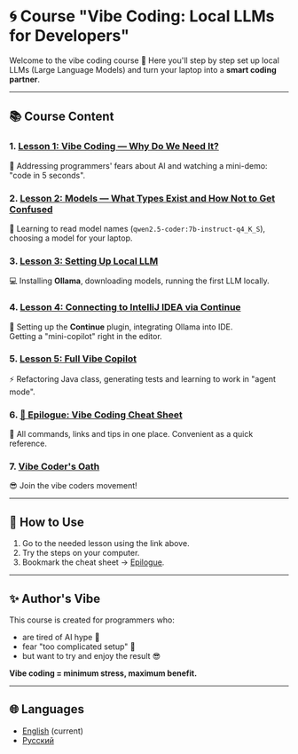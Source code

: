 # 🌀 Course "Vibe Coding: Local LLMs for Developers"

Welcome to the vibe coding course 🚀 
Here you'll step by step set up local LLMs (Large Language Models) and turn your laptop into a **smart coding partner**.

---

## 📚 Course Content

### 1. [Lesson 1: Vibe Coding — Why Do We Need It?](lessons/lesson-1.md)
🤔 Addressing programmers' fears about AI and watching a mini-demo: "code in 5 seconds".

### 2. [Lesson 2: Models — What Types Exist and How Not to Get Confused](lessons/lesson-2.md)
🧩 Learning to read model names (`qwen2.5-coder:7b-instruct-q4_K_S`),  
choosing a model for your laptop.

### 3. [Lesson 3: Setting Up Local LLM](lessons/lesson-3.md)
💻 Installing **Ollama**, downloading models, running the first LLM locally.

### 4. [Lesson 4: Connecting to IntelliJ IDEA via Continue](lessons/lesson-4.md)
🔌 Setting up the **Continue** plugin, integrating Ollama into IDE.  
Getting a "mini-copilot" right in the editor.

### 5. [Lesson 5: Full Vibe Copilot](lessons/lesson-5.md)
⚡ Refactoring Java class, generating tests and learning to work in "agent mode".

### 6. [🌊 Epilogue: Vibe Coding Cheat Sheet](lessons/tldr.md)
📖 All commands, links and tips in one place. Convenient as a quick reference.

### 7. [Vibe Coder's Oath](lessons/pledge.md)
😎 Join the vibe coders movement!

---

## 🚀 How to Use
1. Go to the needed lesson using the link above.
2. Try the steps on your computer.
3. Bookmark the cheat sheet → [Epilogue](lessons/tldr.md).

---

## ✨ Author's Vibe
This course is created for programmers who:
- are tired of AI hype 🤯
- fear "too complicated setup" 🙈
- but want to try and enjoy the result 😎

**Vibe coding = minimum stress, maximum benefit.**

---

## 🌐 Languages
- [English](../en/index.md) (current)
- [Русский](../ru/index.md)
